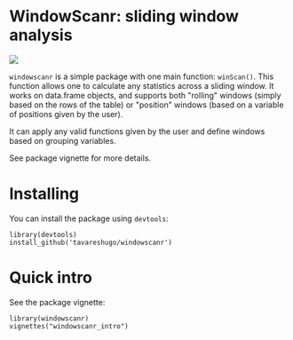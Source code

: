 # WindowScanr: sliding window analysis

![](./vignettest/window_example.png)

`windowscanr` is a simple package with one main function: `winScan()`. This function 
allows one to calculate any statistics across a sliding window. It works on data.frame objects, 
and supports both "rolling" windows (simply based on the rows of the table) or "position" windows 
(based on a variable of positions given by the user). 

It can apply any valid functions given by the user and define windows based on grouping variables. 

See package vignette for more details.

# Installing

You can install the package using `devtools`:

```
library(devtools)
install_github('tavareshugo/windowscanr')
```

# Quick intro

See the package vignette:

```
library(windowscanr)
vignettes("windowscanr_intro")
```
